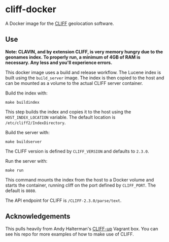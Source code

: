 # cliff-docker

A Docker image for the [CLIFF](http://cliff.mediameter.org/) geolocation software. 

Use
---

**Note: CLAVIN, and by extension CLIFF, is very memory hungry due to the
geonames index. To properly run, a minimum of 4GB of RAM is necessary. Any less
and you'll experience errors.**

This docker image uses a build and release workflow. The Lucene index is built
using the `build_server` image. The index is then copied to the host and can be
mounted as a volume to the actual CLIFF server container.

Build the index with:
```
make buildindex
```
This step builds the index and copies it to the host using the
`HOST_INDEX_LOCATION` variable. The default location is
`/etc/cliff2/IndexDirectory`.

Build the server with:
```
make buildserver
```
The CLIFF version is defined by `CLIFF_VERSION` and defaults to `2.3.0`.

Run the server with:
```
make run
```
This command mounts the index from the host to a Docker volume and starts the
container, running cliff on the port defined by `CLIFF_PORT`. The default is
`8080`.

The API endpoint for CLIFF is `/CLIFF-2.3.0/parse/text`.

Acknowledgements
-----------------

This pulls heavily from Andy Halterman's [CLIFF-up](https://github.com/ahalterman/CLIFF-up)
Vagrant box. You can see his repo for more examples of how to make use of
CLIFF.
